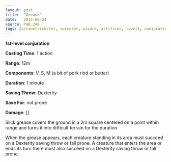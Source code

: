 ```yaml
---
layout: post
title:  "Grease"
date:   2014-08-24
source: PHB.246
tags: [arcanetrickster, sorcerer, wizard, artificer, level1, conjuration]
---
```


**1st-level conjuration**

**Casting Time**: 1 action

**Range**: 12m

**Components**: V, S, M (a bit of pork rind or butter)

**Duration**: 1 minute

**Saving Throw**: Dexterity

**Save For**: not prone

**Damage**: []

Slick grease covers the ground in a 2m square centered on a point within range and turns it into difficult terrain for the duration.

When the grease appears, each creature standing in its area must succeed on a Dexterity saving throw or fall prone. A creature that enters the area or ends its turn there must also succeed on a Dexterity saving throw or fall prone.